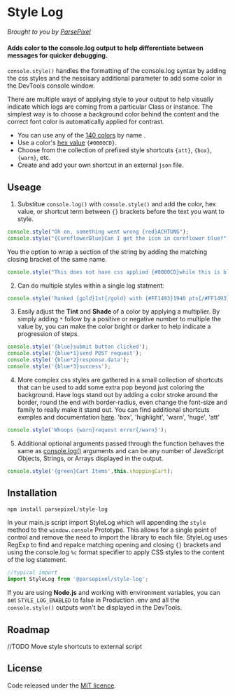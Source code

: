 # Style Log
*Brought to you by [ParsePixel](http://parsepixel.com)*

#### Adds color to the console.log output to help differentiate between messages for quicker debugging.

`console.style()` handles the formatting of the console.log syntax by adding the css styles and the nessisary additional parameter to add some color in the DevTools console window.

There are multiple ways of applying style to your output to help visually indicate which logs are coming from a particular Class or instance. The simplest way is to choose a background color behind the content and the correct font color is automatically applied for contrast.

* You can use any of the [140 colors](https://www.w3schools.com/colors/colors_names.asp) by name .
* Use a color's [hex value](https://www.w3schools.com/colors/colors_hex.asp) `{#0000CD}`.
* Choose from the collection of prefixed style shortcuts `{att}`, `{box}`, `{warn}`, etc.
* Create and add your own shortcut in an external `json` file.

## Useage
1. Substitue `console.log()` with `console.style()` and add the color, hex value, or shortcut term between `{}` brackets before the text you want to style.
```javascript
console.style("Oh on, something went wrong {red}ACHTUNG"); 
console.style("{CornflowerBlue}Can I get the icon in cornflower blue?"); 
```


You the option to wrap a section of the string by adding the matching closing bracket of the same name.
```javascript
console.style("This does not have css applied {#0000CD}while this is blue{/#0000CD} and this is not.");
```


2. Can do multiple styles within a single log statment:
```javascript
console.style('Ranked {gold}1st{/gold} with {#FF1493}1940 pts{/#FF1493} more than anyone else.');
```


3. Easily adjust the **Tint** and **Shade** of a color by applying a multiplier. By simply adding `*` follow by a positive or negative number to multiple the value by, you can make the color bright or darker to help indicate a progression of steps.
```javascript
console.style('{blue}submit button clicked');
console.style('{blue*1}send POST request');
console.style('{blue*2}response.data');
console.style('{blue*3}success');
```


4. More complex css styles are gathered in a small collection of shortcuts that can be used to add some extra pop beyond just coloring the background. Have logs stand out by adding a color stroke around the border, round the end with border-radius, even change the font-size and family to really make it stand out. You can find additional shortcuts exmples and documentation [here](https://github.com/parsepixel/style-log/examples).
'box', 'highlight', 'warn', 'huge', 'att'
```javascript
console.style('Whoops {warn}request error{/warn}');
```


5. Additional optional arguments passed through the function behaves the same as [console.log()](https://developer.mozilla.org/en-US/docs/Web/API/console/log) arguments and can be any number of JavaScript Objects, Strings, or Arrays displayed in the output.
```javascript
console.style('{green}Cart Items',this.shoppingCart);
```


## Installation
```javascript
npm install parsepixel/style-log
```

In your main.js script import StyleLog which will appending the `style` method to the `window.console` Prototype. This allows for a single point of control and remove the need to import the library to each file. StyleLog uses RegExp to find and repalce matching opening and closing `{}` brackets and using the console.log `%c` format specifier to apply CSS styles to the content of the log statement.
```javascript
//typical import
import StyleLog from '@parsepixel/style-log';
```

If you are using **Node.js** and working with environment variables, you can set `STYLE_LOG_ENABLED` to false in Production .env and all the `console.style()` outputs won't be displayed in the DevTools.


## Roadmap
//TODO Move style shortcuts to external script



## License
Code released under the [MIT licence](http://opensource.org/licenses/MIT).
